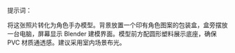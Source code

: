 提示词：

将这张照片转化为角色手办模型。背景放置一个印有角色图案的包装盒，盒旁摆放一台电脑，屏幕显示 Blender 建模界面。模型前方配圆形塑料展示底座，确保 PVC 材质通透感。建议采用室内场景布光。